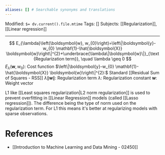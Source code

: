 ```yaml
---
aliases: [] # Searchable synonyms and translations
---
```

Modified: `$= dv.current().file.mtime`
Tags: []
Subjects: [[Regularization]], [[Linear regression]]
****
$$
E_{\lambda}\left(\boldsymbol{w}, w_{0}\right)=\left\|\boldsymbol{y}-w_{0} \mathbf{1}-\hat{\boldsymbol{X}} \boldsymbol{w}\right\|^{2}+\underbrace{\lambda\|\boldsymbol{w}\|}_{\text{Regularization term}}, \quad \lambda \geq 0
$$
$E_{\lambda}\left(\boldsymbol{w}, w_{0}\right):$ Cost function
$\left\|\boldsymbol{y}-w_{0} \mathbf{1}-\hat{\boldsymbol{X}} \boldsymbol{w}\right\|^{2}:$ Standard [[Residual Sum of Squares - RSS]]
$\lambda\|\boldsymbol{w}\|:$ Regularization term
$\lambda:$ Regularization constant
$\boldsymbol{w}:$ Weight vector

L1 like [[Least squares regularization|L2 norm regularization]] is used to prevent overfitting in [[Linear Regression]] models (called [[Lasso regression]]). The difference being the type of norm used on the regularization term.
For L1 this means it's better at regularizing models with sparse observations.

# References
- [[Introduction to Machine Learning and Data Mining - 02450]]